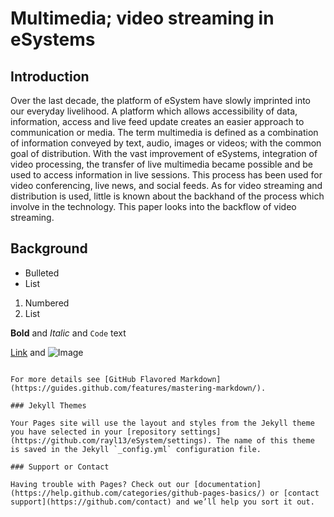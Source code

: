 
# Multimedia;	video	streaming in eSystems

## Introduction
Over the last decade, the platform of eSystem have slowly imprinted into our everyday livelihood. A platform which allows accessibility of data, information, access and live feed update creates an easier approach to communication or media. The term multimedia is defined as a combination of information conveyed by text, audio, images or videos; with the common goal of distribution.
With the vast improvement of eSystems, integration of video processing, the transfer of live multimedia became possible and be used to access information in live sessions. This process has been used for video conferencing, live news, and social feeds. 
As for video streaming and distribution is used, little is known about the backhand of the process which involve in the technology. This paper looks into the backflow of video streaming.

## Background

- Bulleted
- List

1. Numbered
2. List

**Bold** and _Italic_ and `Code` text

[Link](url) and ![Image](src)
```

For more details see [GitHub Flavored Markdown](https://guides.github.com/features/mastering-markdown/).

### Jekyll Themes

Your Pages site will use the layout and styles from the Jekyll theme you have selected in your [repository settings](https://github.com/rayl13/eSystem/settings). The name of this theme is saved in the Jekyll `_config.yml` configuration file.

### Support or Contact

Having trouble with Pages? Check out our [documentation](https://help.github.com/categories/github-pages-basics/) or [contact support](https://github.com/contact) and we’ll help you sort it out.
